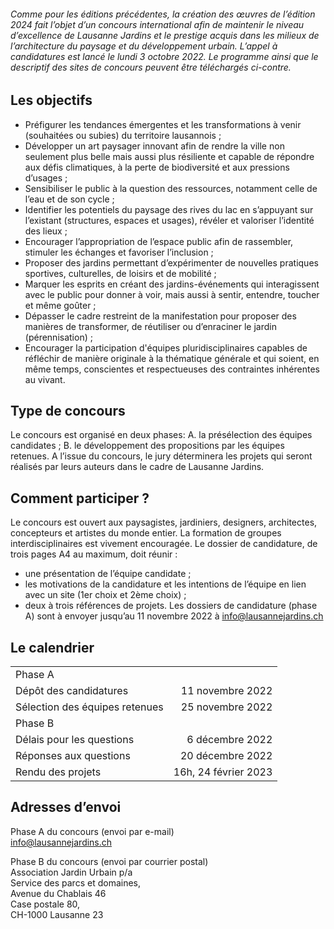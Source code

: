 ###### Comme pour les éditions précédentes, la création des œuvres de l’édition 2024 fait l’objet d’un concours international afin de maintenir le niveau d’excellence de Lausanne Jardins et le prestige acquis dans les milieux de l’architecture du paysage et du développement urbain. L’appel à candidatures est lancé le lundi 3 octobre 2022. Le programme ainsi que le descriptif des sites de concours peuvent être téléchargés ci-contre.

## Les objectifs 
-	Préfigurer les tendances émergentes et les transformations à venir (souhaitées ou subies) du territoire lausannois ; 
-	Développer un art paysager innovant afin de rendre la ville non seulement plus belle mais aussi plus résiliente et capable de répondre aux défis climatiques, à la perte de biodiversité et aux pressions d’usages ;
-	Sensibiliser le public à la question des ressources, notamment celle de l’eau et de son cycle ;
-	Identifier les potentiels du paysage des rives du lac en s’appuyant sur l’existant (structures, espaces et usages), révéler et valoriser l’identité des lieux ;
-	Encourager l’appropriation de l’espace public afin de rassembler, stimuler les échanges et favoriser l’inclusion ;
-	Proposer des jardins permettant d’expérimenter de nouvelles pratiques sportives, culturelles, de loisirs et de mobilité ;	
-	Marquer les esprits en créant des jardins-événements qui interagissent avec le public pour donner à voir, mais aussi à sentir, entendre, toucher et même goûter ;
-	Dépasser le cadre restreint de la manifestation pour proposer des manières de transformer, de réutiliser ou d’enraciner le jardin (pérennisation) ;
-	Encourager la participation d'équipes pluridisciplinaires capables de réfléchir de manière originale à la thématique générale et qui soient, en même temps, conscientes et respectueuses des contraintes inhérentes au vivant.

## Type de concours

Le concours est organisé en deux phases: 
A.	la présélection des équipes candidates ;
B.	le développement des propositions par les équipes retenues. 
A l’issue du concours, le jury déterminera les projets qui seront réalisés par leurs auteurs dans le cadre de Lausanne Jardins. 

## Comment participer ?
Le concours est ouvert aux paysagistes, jardiniers, designers, architectes, concepteurs et artistes du monde entier. La formation de groupes interdisciplinaires est vivement encouragée. Le dossier de candidature, de trois pages A4 au maximum, doit réunir :
-	une présentation de l’équipe candidate ; 
-	les motivations de la candidature et les intentions de l’équipe en lien avec un site (1er choix et 2ème choix) ;
-	deux à trois références de projets.
Les dossiers de candidature (phase A) sont à envoyer jusqu’au 11 novembre 2022 à info@lausannejardins.ch 

## Le calendrier

|   |   |
|:--|--:|
| Phase A                        |                  |
| Dépôt des candidatures         | 11 novembre 2022 |
| Sélection des équipes retenues | 25 novembre 2022 |
| Phase B                        |                  |
| Délais pour les questions      |  6 décembre 2022 |
| Réponses aux questions         | 20 décembre 2022 |
| Rendu des projets         | 16h, 24 février 2023  |


## Adresses d’envoi

Phase A du concours (envoi par e-mail)  
[info@lausannejardins.ch](mailto:info@lausannejardins.ch)

Phase B du concours (envoi par courrier postal)  
Association Jardin Urbain p/a  
Service des parcs et domaines,  
Avenue du Chablais 46  
Case postale 80,  
CH-1000 Lausanne 23  